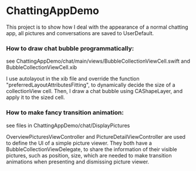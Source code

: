 # ChattingAppDemo
This project is to show how I deal with the appearance of a normal chatting app, 
all pictures and conversations are saved to UserDefault.

### How to draw chat bubble programmatically:
see ⁨ChattingAppDemo⁩/⁨chat⁩/⁨main⁩/⁨views⁩/BubbleCollectionViewCell.swift and BubbleCollectionViewCell.xib

I use autolayout in the xib file and override the function "preferredLayoutAttributesFitting",
to dynamically decide the size of a collectionView cell.
Then, I draw a chat bubble using CAShapeLayer, and apply it to the sized cell.

### How to make fancy transition animation:
see files in ⁨ChattingAppDemo⁩/⁨chat⁩/DisplayPictures

OverviewPicturesViewController and PictureDetailViewController are used to define the UI of a simple picture viewer.
They both have a BubbleCollectionViewDelegate, to share the information of their visible pictures, such as position, size,
which are needed to make transition animations when presenting and dismissing picture viewer.


